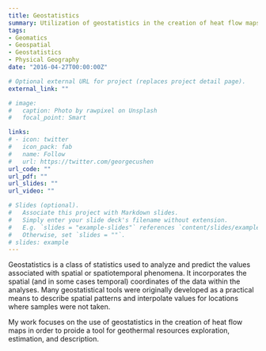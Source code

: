 ```yaml
---
title: Geostatistics
summary: Utilization of geostatistics in the creation of heat flow maps as a tool for geothermal resources exploration.
tags:
- Geomatics
- Geospatial
- Geostatistics
- Physical Geography
date: "2016-04-27T00:00:00Z"

# Optional external URL for project (replaces project detail page).
external_link: ""

# image:
#   caption: Photo by rawpixel on Unsplash
#   focal_point: Smart

links:
# - icon: twitter
#   icon_pack: fab
#   name: Follow
#   url: https://twitter.com/georgecushen
url_code: ""
url_pdf: ""
url_slides: ""
url_video: ""

# Slides (optional).
#   Associate this project with Markdown slides.
#   Simply enter your slide deck's filename without extension.
#   E.g. `slides = "example-slides"` references `content/slides/example-slides.md`.
#   Otherwise, set `slides = ""`.
# slides: example
---
```


Geostatistics is a class of statistics used to analyze and predict the values associated with spatial or spatiotemporal phenomena. It incorporates the spatial (and in some cases temporal) coordinates of the data within the analyses. Many geostatistical tools were originally developed as a practical means to describe spatial patterns and interpolate values for locations where samples were not taken.

My work focuses on the use of geostatistics in the creation of heat flow maps in order to proide a tool for geothermal resources exploration, estimation, and description.
